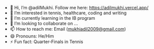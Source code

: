 - 👋 Hi, I’m @adilMukhi. Follow me here: https://adilmukhi.vercel.app/
- 👀 I’m interested in tennis, healthcare, coding and writing
- 🌱 I’m currently learning in the IB program
- 💞️ I’m looking to collaborate on ...
- 📫 How to reach me: Email (mukhiadil2009@gmail.com)
- 😄 Pronouns: He/Him
- ⚡ Fun fact: Quarter-Finals in Tennis

<!---
adilMukhi/adilMukhi is a ✨ special ✨ repository because its `README.md` (this file) appears on your GitHub profile.
You can click the Preview link to take a look at your changes.
--->
